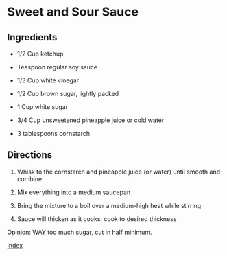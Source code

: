 # Sweet and Sour Sauce

## Ingredients

- 1/2 Cup ketchup

- Teaspoon regular soy sauce

- 1/3 Cup white vinegar

- 1/2 Cup brown sugar, lightly packed

- 1 Cup white sugar

- 3/4 Cup unsweetened pineapple juice or cold water

- 3 tablespoons cornstarch

## Directions

1.  Whisk to the cornstarch and pineapple juice (or water) until smooth and combine

2.  Mix everything into a medium saucepan

3.  Bring the mixture to a boil over a medium-high heat while stirring

4.  Sauce will thicken as it cooks, cook to desired thickness

Opinion: WAY too much sugar, cut in half minimum.

[Index](index.html)
